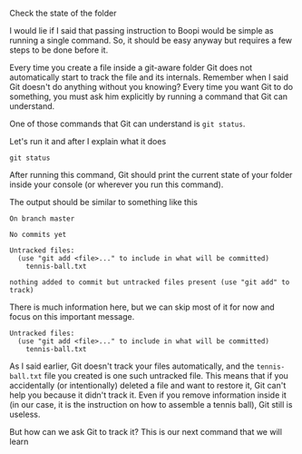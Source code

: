 Check the state of the folder

I would lie if I said that passing instruction to Boopi would be simple as running a single command. So, it should be easy anyway but requires a few steps to be done before it.

Every time you create a file inside a git-aware folder Git does not automatically start to track the file and its internals. Remember when I said Git doesn't do anything without you knowing? Every time you want Git to do something, you must ask him explicitly by running a command that Git can understand.

One of those commands that Git can understand is `git status`.

Let's run it and after I explain what it does

```
git status
```

After running this command, Git should print the current state of your folder inside your console (or wherever you run this command).

The output should be similar to something like this

```
On branch master

No commits yet

Untracked files:
  (use "git add <file>..." to include in what will be committed)
	tennis-ball.txt

nothing added to commit but untracked files present (use "git add" to track)
```

There is much information here, but we can skip most of it for now and focus on this important message.

```
Untracked files:
  (use "git add <file>..." to include in what will be committed)
	tennis-ball.txt
```

As I said earlier, Git doesn't track your files automatically, and the `tennis-ball.txt` file you created is one such untracked file. This means that if you accidentally (or intentionally) deleted a file and want to restore it, Git can't help you because it didn't track it. Even if you remove information inside it (in our case, it is the instruction on how to assemble a tennis ball), Git still is useless.

But how can we ask Git to track it? This is our next command that we will learn
